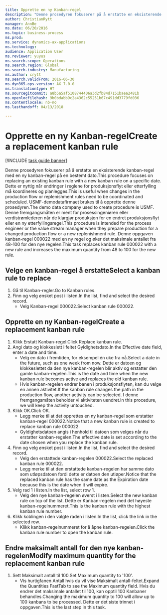 ```yaml
--- 
title: Opprette en ny Kanban-regel
description: "Denne prosedyren fokuserer på å erstatte en eksisterende kanban-regel med en ny kanban-regel på en bestemt dato."
author: ChristianRytt
manager: AnnBe
ms.date: 06/20/2016
ms.topic: business-process
ms.prod: 
ms.service: dynamics-ax-applications
ms.technology: 
audience: Application User
ms.reviewer: yuyus
ms.search.scope: Operations
ms.search.region: Global
ms.search.industry: Manufacturing
ms.author: crytt
ms.search.validFrom: 2016-06-30
ms.dyn365.ops.version: AX 7.0.0
ms.translationtype: HT
ms.sourcegitcommit: a8b5a5af5108744406a3d2fb84d7151baea2481b
ms.openlocfilehash: 9b0bdabb9c2a4362c55251b67c491dd3779fd036
ms.contentlocale: nb-no
ms.lasthandoff: 04/13/2018

---
```

# <a name="create-a-replacement-kanban-rule"></a><span data-ttu-id="a380c-103">Opprette en ny Kanban-regel</span><span class="sxs-lookup"><span data-stu-id="a380c-103">Create a replacement kanban rule</span></span>

[!INCLUDE [task guide banner](../../includes/task-guide-banner.md)]

<span data-ttu-id="a380c-104">Denne prosedyren fokuserer på å erstatte en eksisterende kanban-regel med en ny kanban-regel på en bestemt dato.</span><span class="sxs-lookup"><span data-stu-id="a380c-104">This procedure focuses on replacing an existing kanban rule with a new kanban rule on a specific date.</span></span> <span data-ttu-id="a380c-105">Dette er nyttig når endringer i reglene for produksjonsflyt eller etterfylling må koordineres og planlegges.</span><span class="sxs-lookup"><span data-stu-id="a380c-105">This is useful when changes in the production flow or replenishment rules need to be coordinated and scheduled.</span></span> <span data-ttu-id="a380c-106">USMF-demodatafirmaet brukes til å opprette denne prosedyren.</span><span class="sxs-lookup"><span data-stu-id="a380c-106">The demo data company used to create procedure is USMF.</span></span> <span data-ttu-id="a380c-107">Denne fremgangsmåten er ment for prosessingeniøren eller verdistrømlederen når de klargjør produksjon for en endret produksjonsflyt eller en ny etterfyllingsregel.</span><span class="sxs-lookup"><span data-stu-id="a380c-107">This procedure is intended for the process engineer or the value stream manager when they prepare production for a changed production flow or a new replenishment rule.</span></span> <span data-ttu-id="a380c-108">Denne oppgaven kanban-regel 000022 med en ny regel og øker det maksimale antallet fra 48-100 for den nye regelen.</span><span class="sxs-lookup"><span data-stu-id="a380c-108">This task replaces kanban rule 000022 with a new rule and increases the maximum quantity from 48 to 100 for the new rule.</span></span>


## <a name="select-a-kanban-rule-to-replace"></a><span data-ttu-id="a380c-109">Velge en kanban-regel å erstatte</span><span class="sxs-lookup"><span data-stu-id="a380c-109">Select a kanban rule to replace</span></span>
1. <span data-ttu-id="a380c-110">Gå til Kanban-regler.</span><span class="sxs-lookup"><span data-stu-id="a380c-110">Go to Kanban rules.</span></span>
2. <span data-ttu-id="a380c-111">Finn og velg ønsket post i listen.</span><span class="sxs-lookup"><span data-stu-id="a380c-111">In the list, find and select the desired record.</span></span>
    * <span data-ttu-id="a380c-112">Velg Kanban-regel 000022.</span><span class="sxs-lookup"><span data-stu-id="a380c-112">Select kanban rule 000022.</span></span>  

## <a name="create-a-replacement-kanban-rule"></a><span data-ttu-id="a380c-113">Opprette en ny Kanban-regel</span><span class="sxs-lookup"><span data-stu-id="a380c-113">Create a replacement kanban rule</span></span>
1. <span data-ttu-id="a380c-114">Klikk Erstatt Kanban-regel.</span><span class="sxs-lookup"><span data-stu-id="a380c-114">Click Replace kanban rule.</span></span>
2. <span data-ttu-id="a380c-115">Angi dato og klokkeslett i feltet Gyldighetsdato.</span><span class="sxs-lookup"><span data-stu-id="a380c-115">In the Effective date field, enter a date and time.</span></span>
    * <span data-ttu-id="a380c-116">Velg en dato i fremtiden, for eksempel én uke fra nå.</span><span class="sxs-lookup"><span data-stu-id="a380c-116">Select a date in the future, such as one week from now.</span></span> <span data-ttu-id="a380c-117">Dette er datoen og klokkeslettet da den nye kanban-regelen blir aktiv og erstatter den gamle kanban-regelen.</span><span class="sxs-lookup"><span data-stu-id="a380c-117">This is the date and time when the new kanban rule becomes active and replaces the old kanban rule.</span></span>  
    * <span data-ttu-id="a380c-118">Hvis kanban-regelen endrer banen i produksjonsflyten, kan du velge en annen aktivitet.</span><span class="sxs-lookup"><span data-stu-id="a380c-118">If the kanban rule changes the path in the production flow,  another activity can be selected.</span></span>  <span data-ttu-id="a380c-119">I denne fremgangsmåten beholder vi aktiviteten uendret.</span><span class="sxs-lookup"><span data-stu-id="a380c-119">In this procedure, we will keep the activity untouched.</span></span>  
3. <span data-ttu-id="a380c-120">Klikk OK.</span><span class="sxs-lookup"><span data-stu-id="a380c-120">Click OK.</span></span>
    * <span data-ttu-id="a380c-121">Legg merke til at det opprettes en ny kanban-regel som erstatter kanban-regel 000022.</span><span class="sxs-lookup"><span data-stu-id="a380c-121">Notice that a new kanban rule is created to replace kanban rule 000022.</span></span>  
    * <span data-ttu-id="a380c-122">Gyldighetsdatoen angis i henhold til datoen som velges når du erstatter kanban-regelen.</span><span class="sxs-lookup"><span data-stu-id="a380c-122">The effective date is set according to the date chosen when you replace the kanban rule.</span></span>  
4. <span data-ttu-id="a380c-123">Finn og velg ønsket post i listen.</span><span class="sxs-lookup"><span data-stu-id="a380c-123">In the list, find and select the desired record.</span></span>
    * <span data-ttu-id="a380c-124">Velg den erstattede kanban-regelen 000022.</span><span class="sxs-lookup"><span data-stu-id="a380c-124">Select the replaced kanban rule 000022.</span></span>  
    * <span data-ttu-id="a380c-125">Legg merke til at den erstattede kanban-regelen har samme dato som utløpsdatoen fordi dette er datoen den utløper.</span><span class="sxs-lookup"><span data-stu-id="a380c-125">Notice that the replaced kanban rule has the same date as the Expiration date because this is the date when it will expire.</span></span>  
5. <span data-ttu-id="a380c-126">Velg rad 1 i listen.</span><span class="sxs-lookup"><span data-stu-id="a380c-126">In the list, select row 1.</span></span>
    * <span data-ttu-id="a380c-127">Velg den nye kanban-regelen øverst i listen.</span><span class="sxs-lookup"><span data-stu-id="a380c-127">Select the new kanban rule on top of the list.</span></span> <span data-ttu-id="a380c-128">Dette er Kanban-regelen med det høyeste kanban-regelnummeret.</span><span class="sxs-lookup"><span data-stu-id="a380c-128">This is the kanban rule with the highest kanban rule number.</span></span>  
6. <span data-ttu-id="a380c-129">Klikk koblingen i den valgte raden i listen.</span><span class="sxs-lookup"><span data-stu-id="a380c-129">In the list, click the link in the selected row.</span></span>
    * <span data-ttu-id="a380c-130">Klikk kanban-regelnummeret for å åpne kanban-regelen.</span><span class="sxs-lookup"><span data-stu-id="a380c-130">Click the kanban rule number to open the kanban rule.</span></span>  

## <a name="modify-maximum-quantity-for-the-replacement-kanban-rule"></a><span data-ttu-id="a380c-131">Endre maksimalt antall for den nye kanban-regelen</span><span class="sxs-lookup"><span data-stu-id="a380c-131">Modify maximum quantity for the replacement kanban rule</span></span>
1. <span data-ttu-id="a380c-132">Sett Maksimalt antall til 100.</span><span class="sxs-lookup"><span data-stu-id="a380c-132">Set Maximum quantity to '100'.</span></span>
    * <span data-ttu-id="a380c-133">Vis hurtigfanen Antall hvis du vil vise Maksimalt antall-feltet.</span><span class="sxs-lookup"><span data-stu-id="a380c-133">Expand the Quantities FastTab to see the Maximum quantity field.</span></span> <span data-ttu-id="a380c-134">Hvis du endrer det maksimale antallet til 100, kan opptil 100 Kanbaner behandles.</span><span class="sxs-lookup"><span data-stu-id="a380c-134">Changing the maximum quantity to 100 will allow up to 100 kanbans to be processed.</span></span>    <span data-ttu-id="a380c-135">Dette er det siste trinnet i oppgaven.</span><span class="sxs-lookup"><span data-stu-id="a380c-135">This is the last step in this task.</span></span>  



